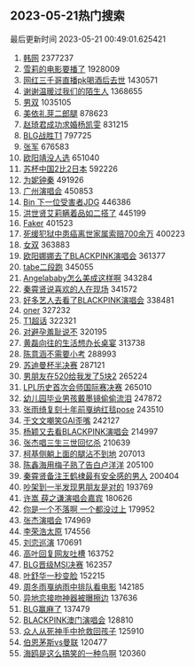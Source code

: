 ## 2023-05-21热门搜索 
最后更新时间 2023-05-21 00:49:01.625421 
1. [韩网](https://s.weibo.com/weibo?q=%E9%9F%A9%E7%BD%91&t=31&band_rank=16&Refer=top) 2377237
1. [雪莉的电影要播了](https://s.weibo.com/weibo?q=%23%E9%9B%AA%E8%8E%89%E7%9A%84%E7%94%B5%E5%BD%B1%E8%A6%81%E6%92%AD%E4%BA%86%23&t=31&band_rank=7&Refer=top) 1928009
1. [网红三千哥直播pk喝酒后去世](https://s.weibo.com/weibo?q=%23%E7%BD%91%E7%BA%A2%E4%B8%89%E5%8D%83%E5%93%A5%E7%9B%B4%E6%92%ADpk%E5%96%9D%E9%85%92%E5%90%8E%E5%8E%BB%E4%B8%96%23&t=31&band_rank=1&Refer=top) 1430571
1. [谢谢温暖过我们的陌生人](https://s.weibo.com/weibo?q=%23%E8%B0%A2%E8%B0%A2%E6%B8%A9%E6%9A%96%E8%BF%87%E6%88%91%E4%BB%AC%E7%9A%84%E9%99%8C%E7%94%9F%E4%BA%BA%23&t=31&band_rank=3&Refer=top) 1368655
1. [男双](https://s.weibo.com/weibo?q=%E7%94%B7%E5%8F%8C&t=31&band_rank=2&Refer=top) 1035105
1. [美依礼芽二郎腿](https://s.weibo.com/weibo?q=%23%E7%BE%8E%E4%BE%9D%E7%A4%BC%E8%8A%BD%E4%BA%8C%E9%83%8E%E8%85%BF%23&t=31&band_rank=4&Refer=top) 878623
1. [赵琦君成功求婚杨凯雯](https://s.weibo.com/weibo?q=%23%E8%B5%B5%E7%90%A6%E5%90%9B%E6%88%90%E5%8A%9F%E6%B1%82%E5%A9%9A%E6%9D%A8%E5%87%AF%E9%9B%AF%23&t=31&band_rank=5&Refer=top) 831215
1. [BLG战胜T1](https://s.weibo.com/weibo?q=%23BLG%E6%88%98%E8%83%9CT1%23&t=31&band_rank=6&Refer=top) 797725
1. [张军](https://s.weibo.com/weibo?q=%E5%BC%A0%E5%86%9B&t=31&band_rank=10&Refer=top) 676583
1. [欧阳靖没人选](https://s.weibo.com/weibo?q=%E6%AC%A7%E9%98%B3%E9%9D%96%E6%B2%A1%E4%BA%BA%E9%80%89&t=31&band_rank=8&Refer=top) 651040
1. [苏杯中国2比2日本](https://s.weibo.com/weibo?q=%23%E8%8B%8F%E6%9D%AF%E4%B8%AD%E5%9B%BD2%E6%AF%942%E6%97%A5%E6%9C%AC%23&t=31&band_rank=9&Refer=top) 592226
1. [为妮钟秦](https://s.weibo.com/weibo?q=%E4%B8%BA%E5%A6%AE%E9%92%9F%E7%A7%A6&t=31&band_rank=15&Refer=top) 491926
1. [广州演唱会](https://s.weibo.com/weibo?q=%23%E5%B9%BF%E5%B7%9E%E6%BC%94%E5%94%B1%E4%BC%9A%23&t=31&band_rank=17&Refer=top) 450853
1. [Bin 下一位受害者JDG](https://s.weibo.com/weibo?q=Bin%20%E4%B8%8B%E4%B8%80%E4%BD%8D%E5%8F%97%E5%AE%B3%E8%80%85JDG&t=31&band_rank=11&Refer=top) 446386
1. [洪世贤艾莉瞒着品如二搭了](https://s.weibo.com/weibo?q=%23%E6%B4%AA%E4%B8%96%E8%B4%A4%E8%89%BE%E8%8E%89%E7%9E%92%E7%9D%80%E5%93%81%E5%A6%82%E4%BA%8C%E6%90%AD%E4%BA%86%23&t=31&band_rank=12&Refer=top) 445199
1. [Faker](https://s.weibo.com/weibo?q=Faker&t=31&band_rank=13&Refer=top) 401523
1. [死缓犯狱中患癌离世家属索赔700余万](https://s.weibo.com/weibo?q=%23%E6%AD%BB%E7%BC%93%E7%8A%AF%E7%8B%B1%E4%B8%AD%E6%82%A3%E7%99%8C%E7%A6%BB%E4%B8%96%E5%AE%B6%E5%B1%9E%E7%B4%A2%E8%B5%94700%E4%BD%99%E4%B8%87%23&t=31&band_rank=14&Refer=top) 400223
1. [女双](https://s.weibo.com/weibo?q=%E5%A5%B3%E5%8F%8C&t=31&band_rank=18&Refer=top) 363883
1. [欧阳娜娜去了BLACKPINK演唱会](https://s.weibo.com/weibo?q=%23%E6%AC%A7%E9%98%B3%E5%A8%9C%E5%A8%9C%E5%8E%BB%E4%BA%86BLACKPINK%E6%BC%94%E5%94%B1%E4%BC%9A%23&t=31&band_rank=19&Refer=top) 361377
1. [tabe二段跑](https://s.weibo.com/weibo?q=%23tabe%E4%BA%8C%E6%AE%B5%E8%B7%91%23&t=31&band_rank=20&Refer=top) 345055
1. [Angelababy怎么美成这样啊](https://s.weibo.com/weibo?q=%23Angelababy%E6%80%8E%E4%B9%88%E7%BE%8E%E6%88%90%E8%BF%99%E6%A0%B7%E5%95%8A%23&t=31&band_rank=21&Refer=top) 343284
1. [秦霄贤说喜欢的人在现场](https://s.weibo.com/weibo?q=%23%E7%A7%A6%E9%9C%84%E8%B4%A4%E8%AF%B4%E5%96%9C%E6%AC%A2%E7%9A%84%E4%BA%BA%E5%9C%A8%E7%8E%B0%E5%9C%BA%23&t=31&band_rank=22&Refer=top) 341572
1. [好多艺人去看了BLACKPINK演唱会](https://s.weibo.com/weibo?q=%23%E5%A5%BD%E5%A4%9A%E8%89%BA%E4%BA%BA%E5%8E%BB%E7%9C%8B%E4%BA%86BLACKPINK%E6%BC%94%E5%94%B1%E4%BC%9A%23&t=31&band_rank=23&Refer=top) 338481
1. [oner](https://s.weibo.com/weibo?q=oner&t=31&band_rank=24&Refer=top) 327232
1. [T1超话](https://s.weibo.com/weibo?q=T1%E8%B6%85%E8%AF%9D&t=31&band_rank=36&Refer=top) 322321
1. [对避孕羞耻说不](https://s.weibo.com/weibo?q=%23%E5%AF%B9%E9%81%BF%E5%AD%95%E7%BE%9E%E8%80%BB%E8%AF%B4%E4%B8%8D%23&t=31&band_rank=25&Refer=top) 320195
1. [黄磊向往的生活想办长桌宴](https://s.weibo.com/weibo?q=%23%E9%BB%84%E7%A3%8A%E5%90%91%E5%BE%80%E7%9A%84%E7%94%9F%E6%B4%BB%E6%83%B3%E5%8A%9E%E9%95%BF%E6%A1%8C%E5%AE%B4%23&t=31&band_rank=26&Refer=top) 313738
1. [陈意涵不需要小考](https://s.weibo.com/weibo?q=%23%E9%99%88%E6%84%8F%E6%B6%B5%E4%B8%8D%E9%9C%80%E8%A6%81%E5%B0%8F%E8%80%83%23&t=31&band_rank=27&Refer=top) 288993
1. [苏迪曼杯半决赛](https://s.weibo.com/weibo?q=%E8%8B%8F%E8%BF%AA%E6%9B%BC%E6%9D%AF%E5%8D%8A%E5%86%B3%E8%B5%9B&t=31&band_rank=42&Refer=top) 287121
1. [男朋友在520给我发了5块2](https://s.weibo.com/weibo?q=%23%E7%94%B7%E6%9C%8B%E5%8F%8B%E5%9C%A8520%E7%BB%99%E6%88%91%E5%8F%91%E4%BA%865%E5%9D%972%23&t=31&band_rank=28&Refer=top) 265224
1. [LPL历史首次会师国际赛决赛](https://s.weibo.com/weibo?q=%23LPL%E5%8E%86%E5%8F%B2%E9%A6%96%E6%AC%A1%E4%BC%9A%E5%B8%88%E5%9B%BD%E9%99%85%E8%B5%9B%E5%86%B3%E8%B5%9B%23&t=31&band_rank=29&Refer=top) 265010
1. [幼儿园毕业男孩戴墨镜偷偷流泪](https://s.weibo.com/weibo?q=%23%E5%B9%BC%E5%84%BF%E5%9B%AD%E6%AF%95%E4%B8%9A%E7%94%B7%E5%AD%A9%E6%88%B4%E5%A2%A8%E9%95%9C%E5%81%B7%E5%81%B7%E6%B5%81%E6%B3%AA%23&t=31&band_rank=30&Refer=top) 247872
1. [张雨绮复刻十年前戛纳红毯pose](https://s.weibo.com/weibo?q=%23%E5%BC%A0%E9%9B%A8%E7%BB%AE%E5%A4%8D%E5%88%BB%E5%8D%81%E5%B9%B4%E5%89%8D%E6%88%9B%E7%BA%B3%E7%BA%A2%E6%AF%AFpose%23&t=31&band_rank=32&Refer=top) 243510
1. [于文文嘲笑GAI歪嘴](https://s.weibo.com/weibo?q=%23%E4%BA%8E%E6%96%87%E6%96%87%E5%98%B2%E7%AC%91GAI%E6%AD%AA%E5%98%B4%23&t=31&band_rank=31&Refer=top) 242127
1. [杨颖又去看BLACKPINK演唱会](https://s.weibo.com/weibo?q=%23%E6%9D%A8%E9%A2%96%E5%8F%88%E5%8E%BB%E7%9C%8BBLACKPINK%E6%BC%94%E5%94%B1%E4%BC%9A%23&t=31&band_rank=33&Refer=top) 214997
1. [张杰唱三生三世回忆杀](https://s.weibo.com/weibo?q=%23%E5%BC%A0%E6%9D%B0%E5%94%B1%E4%B8%89%E7%94%9F%E4%B8%89%E4%B8%96%E5%9B%9E%E5%BF%86%E6%9D%80%23&t=31&band_rank=34&Refer=top) 210639
1. [柯基侧躺上面的腿沾不到地](https://s.weibo.com/weibo?q=%E6%9F%AF%E5%9F%BA%E4%BE%A7%E8%BA%BA%E4%B8%8A%E9%9D%A2%E7%9A%84%E8%85%BF%E6%B2%BE%E4%B8%8D%E5%88%B0%E5%9C%B0&t=31&band_rank=45&Refer=top) 207013
1. [陈鑫海用梅子熟了告白卢洋洋](https://s.weibo.com/weibo?q=%23%E9%99%88%E9%91%AB%E6%B5%B7%E7%94%A8%E6%A2%85%E5%AD%90%E7%86%9F%E4%BA%86%E5%91%8A%E7%99%BD%E5%8D%A2%E6%B4%8B%E6%B4%8B%23&t=31&band_rank=35&Refer=top) 205100
1. [秦霄贤备注王鹤棣最有安全感的男人](https://s.weibo.com/weibo?q=%23%E7%A7%A6%E9%9C%84%E8%B4%A4%E5%A4%87%E6%B3%A8%E7%8E%8B%E9%B9%A4%E6%A3%A3%E6%9C%80%E6%9C%89%E5%AE%89%E5%85%A8%E6%84%9F%E7%9A%84%E7%94%B7%E4%BA%BA%23&t=31&band_rank=35&Refer=top) 200404
1. [吵架到一半发现男朋友是对的](https://s.weibo.com/weibo?q=%23%E5%90%B5%E6%9E%B6%E5%88%B0%E4%B8%80%E5%8D%8A%E5%8F%91%E7%8E%B0%E7%94%B7%E6%9C%8B%E5%8F%8B%E6%98%AF%E5%AF%B9%E7%9A%84%23&t=31&band_rank=37&Refer=top) 193769
1. [许嵩 薛之谦演唱会嘉宾](https://s.weibo.com/weibo?q=%E8%AE%B8%E5%B5%A9%20%E8%96%9B%E4%B9%8B%E8%B0%A6%E6%BC%94%E5%94%B1%E4%BC%9A%E5%98%89%E5%AE%BE&t=31&band_rank=38&Refer=top) 180626
1. [你是一个不落啊 一个都没过上](https://s.weibo.com/weibo?q=%E4%BD%A0%E6%98%AF%E4%B8%80%E4%B8%AA%E4%B8%8D%E8%90%BD%E5%95%8A%20%E4%B8%80%E4%B8%AA%E9%83%BD%E6%B2%A1%E8%BF%87%E4%B8%8A&t=31&band_rank=39&Refer=top) 179952
1. [张杰演唱会](https://s.weibo.com/weibo?q=%E5%BC%A0%E6%9D%B0%E6%BC%94%E5%94%B1%E4%BC%9A&t=31&band_rank=40&Refer=top) 174969
1. [李荣浩太原](https://s.weibo.com/weibo?q=%E6%9D%8E%E8%8D%A3%E6%B5%A9%E5%A4%AA%E5%8E%9F&t=31&band_rank=47&Refer=top) 174556
1. [刘恋巡演](https://s.weibo.com/weibo?q=%E5%88%98%E6%81%8B%E5%B7%A1%E6%BC%94&t=31&band_rank=41&Refer=top) 170691
1. [高叶回复网友吐槽](https://s.weibo.com/weibo?q=%23%E9%AB%98%E5%8F%B6%E5%9B%9E%E5%A4%8D%E7%BD%91%E5%8F%8B%E5%90%90%E6%A7%BD%23&t=31&band_rank=43&Refer=top) 163752
1. [BLG晋级MSI决赛](https://s.weibo.com/weibo?q=%23BLG%E6%99%8B%E7%BA%A7MSI%E5%86%B3%E8%B5%9B%23&t=31&band_rank=44&Refer=top) 162357
1. [叶舒华一秒变脸](https://s.weibo.com/weibo?q=%23%E5%8F%B6%E8%88%92%E5%8D%8E%E4%B8%80%E7%A7%92%E5%8F%98%E8%84%B8%23&t=31&band_rank=46&Refer=top) 152215
1. [周冬雨戛纳雨中排队看电影](https://s.weibo.com/weibo?q=%23%E5%91%A8%E5%86%AC%E9%9B%A8%E6%88%9B%E7%BA%B3%E9%9B%A8%E4%B8%AD%E6%8E%92%E9%98%9F%E7%9C%8B%E7%94%B5%E5%BD%B1%23&t=31&band_rank=48&Refer=top) 142185
1. [异地恋接吻神器被曝擦边](https://s.weibo.com/weibo?q=%23%E5%BC%82%E5%9C%B0%E6%81%8B%E6%8E%A5%E5%90%BB%E7%A5%9E%E5%99%A8%E8%A2%AB%E6%9B%9D%E6%93%A6%E8%BE%B9%23&t=31&band_rank=49&Refer=top) 137636
1. [BLG赢麻了](https://s.weibo.com/weibo?q=%23BLG%E8%B5%A2%E9%BA%BB%E4%BA%86%23&t=31&band_rank=50&Refer=top) 137479
1. [BLACKPINK澳门演唱会](https://s.weibo.com/weibo?q=BLACKPINK%E6%BE%B3%E9%97%A8%E6%BC%94%E5%94%B1%E4%BC%9A&t=31&band_rank=48&Refer=top) 128810
1. [众人从死神手中抢救回孩子](https://s.weibo.com/weibo?q=%E4%BC%97%E4%BA%BA%E4%BB%8E%E6%AD%BB%E7%A5%9E%E6%89%8B%E4%B8%AD%E6%8A%A2%E6%95%91%E5%9B%9E%E5%AD%A9%E5%AD%90&t=31&band_rank=50&Refer=top) 125910
1. [伯恩茅斯vs曼联](https://s.weibo.com/weibo?q=%23%E4%BC%AF%E6%81%A9%E8%8C%85%E6%96%AFvs%E6%9B%BC%E8%81%94%23&t=31&band_rank=46&Refer=top) 120477
1. [海鸥是这么搞笑的一种鸟啊](https://s.weibo.com/weibo?q=%E6%B5%B7%E9%B8%A5%E6%98%AF%E8%BF%99%E4%B9%88%E6%90%9E%E7%AC%91%E7%9A%84%E4%B8%80%E7%A7%8D%E9%B8%9F%E5%95%8A&t=31&band_rank=50&Refer=top) 120360
